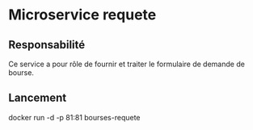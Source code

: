 # Microservice requete

## Responsabilité

Ce service a pour rôle de fournir et traiter le formulaire de demande de bourse.

## Lancement

docker run -d -p 81:81 bourses-requete
